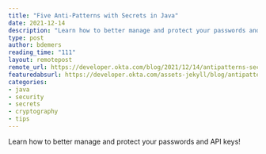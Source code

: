 ```yaml
---
title: "Five Anti-Patterns with Secrets in Java"
date: 2021-12-14
description: "Learn how to better manage and protect your passwords and API keys!"
type: post
author: bdemers
reading_time: "111"
layout: remotepost
remote_url: https://developer.okta.com/blog/2021/12/14/antipatterns-secrets-java
featuredabsurl: https://developer.okta.com/assets-jekyll/blog/antipatterns-secrets-java/social-antipatterns-a866d4c34ead8b3bbc09adb65b0d10dc830065263d24aff3254183ec61de4ef1.jpg
categories:
- java
- security
- secrets
- cryptography
- tips
---
```


Learn how to better manage and protect your passwords and API keys!
